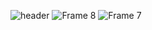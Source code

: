 ![header](https://user-images.githubusercontent.com/68146134/128610581-21bc4612-8d42-4408-b028-d5990483c877.gif)
![Frame 8](https://user-images.githubusercontent.com/68146134/128610605-c70280a1-e7cb-4393-9f8d-cd147214aa7a.png)           ![Frame 7](https://user-images.githubusercontent.com/68146134/128610607-7c5b4950-d3a5-4837-8471-53002ce1b58f.png)



